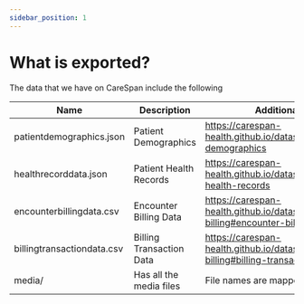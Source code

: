 ```yaml
---
sidebar_position: 1
---
```


# What is exported?

The data that we have on CareSpan include the following

| Name                       | Description              | Additional Information                                                                                  |
| -------------------------- | ------------------------ | ------------------------------------------------------------------------------------------------------- |
| patientdemographics.json   | Patient Demographics     | https://carespan-health.github.io/dataset/docs/dataset/patient-demographics                             |
| healthrecorddata.json      | Patient Health Records   | https://carespan-health.github.io/dataset/docs/dataset/patient-health-records                           |
| encounterbillingdata.csv   | Encounter Billing Data   | https://carespan-health.github.io/dataset/docs/dataset/patient-billing#encounter-billing-data-object    |
| billingtransactiondata.csv | Billing Transaction Data | https://carespan-health.github.io/dataset/docs/dataset/patient-billing#billing-transactions-data-object |
| media/                     | Has all the media files  | File names are mapped to the media                                                                      |

